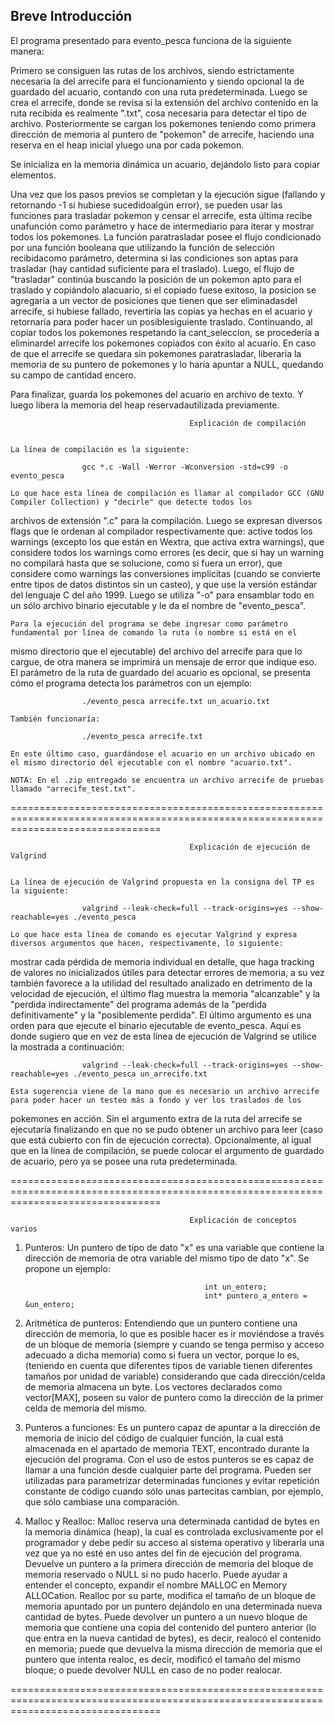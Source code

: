 ## Breve Introducción

El programa presentado para evento_pesca funciona de la siguiente manera:

Primero se consiguen las rutas de los archivos, siendo estrictamente necesaria la del arrecife para el funcionamiento y siendo opcional la de guardado del acuario, contando con una ruta predeterminada. 
Luego se crea el arrecife, donde se revisa si la extensión del archivo contenido en la ruta recibida es realmente ".txt", cosa necesaria para detectar el tipo de archivo. Posteriormente se cargan los pokemones teniendo como primera dirección de memoria al puntero de "pokemon" de arrecife, haciendo una reserva en el heap inicial yluego una por cada pokemon. 

Se inicializa en la memoria dinámica un acuario, dejándolo listo para copiar elementos. 

Una vez que los pasos previos se completan y la ejecución sigue (fallando y retornando -1 si hubiese sucedidoalgún error), se pueden usar las funciones para trasladar pokemon y censar el arrecife, esta última recibe unafunción como parámetro y hace de intermediario para iterar y mostrar todos los pokemones. La función paratrasladar posee el flujo condicionado por una función booleana que utilizando la función de selección recibidacomo parámetro, determina si las condiciones son aptas para trasladar (hay cantidad suficiente para el traslado). Luego, el flujo de "trasladar" continúa buscando la posición de un pokemon apto para el traslado y copiándolo alacuario, si el copiado fuese exitoso, la posicion se agregaría a un vector de posiciones que tienen que ser eliminadasdel arrecife, si hubiese fallado, revertiría las copias ya hechas en el acuario y retornaría para poder hacer un posiblesiguiente traslado. Continuando, al copiar todos los pokemones respetando la cant_seleccion, se procedería a eliminardel arrecife los pokemones copiados con éxito al acuario. En caso de que el arrecife se quedara sin pokemones paratrasladar, liberaría la memoria de su puntero de pokemones y lo haría apuntar a NULL, quedando su campo de cantidad encero. 

Para finalizar, guarda los pokemones del acuario en archivo de texto. Y luego libera la memoria del heap reservadautilizada previamente.



											Explicación de compilación


	La línea de compilación es la siguiente:

					gcc *.c -Wall -Werror -Wconversion -std=c99 -o evento_pesca

	Lo que hace esta línea de compilación es llamar al compilador GCC (GNU Compiler Collection) y "decirle" que detecte todos los
archivos de extensión ".c" para la compilación. Luego se expresan diversos flags que le ordenan al compilador respectivamente que:
active todos los warnings (excepto los que están en Wextra, que activa extra warnings), que considere todos los warnings como errores
(es decir, que si hay un warning no compilará hasta que se solucione, como si fuera un error), que considere como warnings las
conversiones implícitas (cuando se convierte entre tipos de datos distintos sin un casteo), y que use la versión estándar del
lenguaje C del año 1999. Luego se utiliza "-o" para ensamblar todo en un sólo archivo binario ejecutable y le da el nombre de "evento_pesca".

	Para la ejecución del programa se debe ingresar como parámetro fundamental por línea de comando la ruta (o nombre si está en el
mismo directorio que el ejecutable) del archivo del arrecife para que lo cargue, de otra manera se imprimirá un mensaje de error que 
indique eso. El parámetro de la ruta de guardado del acuario es opcional, se presenta cómo el programa detecta los parámetros con un ejemplo:

					./evento_pesca arrecife.txt un_acuario.txt

	También funcionaría:

					./evento_pesca arrecife.txt

	En este último caso, guardándose el acuario en un archivo ubicado en el mismo directorio del ejecutable con el nombre "acuario.txt".

	NOTA: En el .zip entregado se encuentra un archivo arrecife de pruebas llamado "arrecife_test.txt".


======================================================================================================================================


											Explicación de ejecución de Valgrind

	
	La línea de ejecución de Valgrind propuesta en la consigna del TP es la siguiente:

					valgrind --leak-check=full --track-origins=yes --show-reachable=yes ./evento_pesca
					
	Lo que hace esta línea de comando es ejecutar Valgrind y expresa diversos argumentos que hacen, respectivamente, lo siguiente:
mostrar cada pérdida de memoria individual en detalle, que haga tracking de valores no inicializados útiles para detectar errores de memoria,
a su vez también favorece a la utilidad del resultado analizado en detrimento de la velocidad de ejecución, el último flag muestra la memoria
"alcanzable" y la "perdida indirectamente" del programa además de la "perdida definitivamente" y la "posiblemente perdida". El último argumento
es una orden para que ejecute el binario ejecutable de evento_pesca. Aquí es donde sugiero que en vez de esta línea de ejecución de Valgrind se
utilice la mostrada a continuación:

					valgrind --leak-check=full --track-origins=yes --show-reachable=yes ./evento_pesca un_arrecife.txt
					
	Esta sugerencia viene de la mano que es necesario un archivo arrecife para poder hacer un testeo más a fondo y ver los traslados de los
pokemones en acción. Sin el argumento extra de la ruta del arrecife se ejecutaría finalizando en que no se pudo obtener un archivo para leer
(caso que está cubierto con fin de ejecución correcta). Opcionalmente, al igual que en la línea de compilación, se puede colocar el argumento
de guardado de acuario, pero ya se posee una ruta predeterminada.


======================================================================================================================================


											Explicación de conceptos varios


 1) Punteros: Un puntero de tipo de dato "x" es una variable que contiene la dirección de memoria de otra variable del mismo tipo
			de dato "x". Se propone un ejemplo: 

												int un_entero;
												int* puntero_a_entero = &un_entero;

 2) Aritmética de punteros: Entendiendo que un puntero contiene una dirección de memoria, lo que es posible hacer es ir moviéndose
			a través de un bloque de memoria (siempre y cuando se tenga permiso y acceso adecuado a dicha memoria) como si fuera
			un vector, porque lo es, (teniendo en cuenta que diferentes tipos de variable tienen diferentes tamaños por unidad
			de variable) considerando que cada dirección/celda de memoria almacena un byte. Los vectores declarados como 
			vector[MAX], poseen su valor de puntero como la dirección de la primer celda de memoria del mismo.
                

 3) Punteros a funciones: Es un puntero capaz de apuntar a la dirección de memoria de inicio del código de cualquier función, la cual
			está almacenada en el apartado de memoria TEXT, encontrado durante la ejecución del programa. Con el uso de estos
			punteros se es capaz de llamar a una función desde cualquier parte del programa. Pueden ser utilizadas para
			parametrizar determinadas funciones y evitar repetición constante de código cuando sólo unas partecitas cambian, por
			ejemplo, que sólo cambiase una comparación.
                

 4) Malloc y Realloc: Malloc reserva una determinada cantidad de bytes en la memoria dinámica (heap), la cual es controlada
			exclusivamente por el programador y debe pedir su acceso al sistema operativo y liberarla una vez que ya no esté en
			uso antes del fin de ejecución del programa. Devuelve un puntero a la primera dirección de memoria del bloque de
			memoria reservado o NULL si no pudo hacerlo. Puede ayudar a entender el concepto, expandir el nombre MALLOC en Memory
			ALLOCation. Realloc por su parte, modifica el tamaño de un bloque de memoria apuntado por un puntero dejándolo en una
			determinada nueva cantidad de bytes. Puede devolver un puntero a un nuevo bloque de memoria que contiene una copia del
			contenido del puntero anterior (lo que entra en la nueva cantidad de bytes), es decir, realocó el contenido en memoria;
			puede que devuelva la misma dirección de memoria que el puntero que intenta realoc, es decir, modificó el tamaño del
			mismo bloque; o puede devolver NULL en caso de no poder realocar.


======================================================================================================================================
